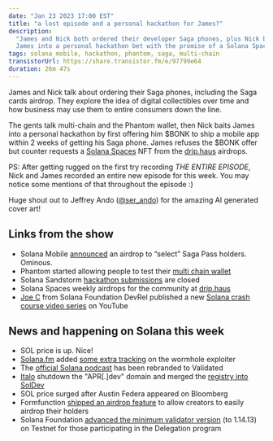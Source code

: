 ```yaml
---
date: "Jan 23 2023 17:00 EST"
title: "a lost episode and a personal hackathon for James?"
description:
  "James and Nick both ordered their developer Saga phones, plus Nick baits
  James into a personal hackathon bet with the promise of a Solana Spaces NFT."
tags: solana mobile, hackathon, phantom, saga, multi-chain
transistorUrl: https://share.transistor.fm/e/97799e64
duration: 26m 47s
---
```


James and Nick talk about ordering their Saga phones, including the Saga cards
airdrop. They explore the idea of digital collectibles over time and how
business may use them to entire consumers down the line.

The gents talk multi-chain and the Phantom wallet, then Nick baits James into a
personal hackathon by first offering him $BONK to ship a mobile app within 2
weeks of getting his Saga phone. James refuses the $BONK offer but counter
requests a [Solana Spaces](https://solanaspaces.com) NFT from the
[drip.haus](http://drip.haus) airdrops.

PS: After getting rugged on the first try recording _THE ENTIRE EPISODE_, Nick
and James recorded an entire new episode for this week. You may notice some
mentions of that throughout the episode :)

Huge shout out to Jeffrey Ando ([@ser_ando](https://twitter.com/ser_ando)) for
the amazing AI generated cover art!

## Links from the show

- Solana Mobile
  [announced](https://twitter.com/solanamobile/status/1615410028558823424?t=_s1rsOzjiWqYT97HHnzOsA&s=19)
  an airdrop to “select” Saga Pass holders. Ominous.
- Phantom started allowing people to test their
  [multi chain wallet](https://phantom.app/waitlist)
- Solana Sandstorm
  [hackathon submissions](https://discord.com/channels/1033504592383705148/1059302443827089428/1065661929164640267)
  are closed
- Solana Spaces weekly airdrops for the community at
  [drip.haus](http://drip.haus)
- [Joe C](https://twitter.com/realbuffalojoe) from Solana Foundation DevRel
  published a new
  [Solana crash course video series](https://youtube.com/playlist?list=PLfEHHr3qexv_FEcsuEEmiwSTKfahbYzVX)
  on YouTube

## News and happening on Solana this week

- SOL price is up. Nice!
- [Solana.fm](http://Solana.fm) added
  [some extra tracking](https://twitter.com/0xFA2/status/1614352032827342848) on
  the wormhole exploiter
- The [official Solana podcast](https://solana.com/podcast) has been rebranded
  to Validated
- [Italo](https://twitter.com/italoacasas) shutdown the "APR[.]dev" domain and
  merged the [registry into SolDev](https://soldev.app/registry)
- SOL price surged after Austin Federa appeared on Bloomberg
- Formfunction
  [shipped an airdrop feature](https://twitter.com/formfunction/status/1615836727855259667?t=sbGLQNpXn-PYLQ-0tkOqrA&s=19)
  to allow creators to easily airdrop their holders
- Solana Foundation
  [advanced the minimum validator version](https://discord.com/channels/428295358100013066/895740485140906054/1065751760515379281)
  (to 1.14.13) on Testnet for those participating in the Delegation program
